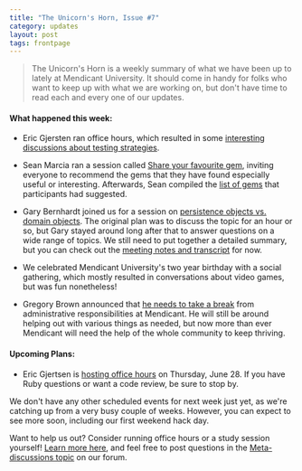 ```yaml
---
title: "The Unicorn's Horn, Issue #7"
category: updates
layout: post
tags: frontpage
---
```


> The Unicorn's Horn is a weekly summary of what we have been up to lately at Mendicant University. It should come in handy for folks who want to keep up with what we are working on, but don't have time to read each and every one of our updates.

#### What happened this week:

* Eric Gjersten ran office hours, which resulted in some [interesting discussions about testing strategies](http://anita.mendicantuniversity.org/mendicant/2012-06-18..2012-06-18%2018:59%20UTC).

* Sean Marcia ran a session called [Share your favourite gem](http://mendicantuniversity.org/activities/2012/06/19/share-your-favourite-gem.html), inviting everyone to recommend the gems that they have found especially useful or interesting. Afterwards, Sean compiled the [list of gems](https://github.com/mendicant/mendicantuniversity.org/wiki/Share-your-favourite-gem-%282012-06-19%29) that participants had suggested.

* Gary Bernhardt joined us for a session on [persistence objects vs. domain objects](http://mendicantuniversity.org/activities/2012/06/19/persistence-objects.html). The original plan was to discuss the topic for an hour or so, but Gary stayed around long after that to answer questions on a wide range of topics. We still need to put together a detailed summary, but you can check out the [meeting notes and transcript](http://practicingruby.com:9001/p/study-session-june-19) for now.

* We celebrated Mendicant University's two year birthday with a social gathering, which mostly resulted in conversations about video games, but was fun nonetheless!

* Gregory Brown announced that [he needs to take a break](http://forum.mendicantuniversity.org/discussion/32/changing-my-role-in-mendicant#Body) from administrative responsibilities at Mendicant. He will still be around helping out with various things as needed, but now more than ever Mendicant will need the help of the whole community to keep thriving.

#### Upcoming Plans:

* Eric Gjertsen is [hosting office hours](http://mendicantuniversity.org/activities/2012/06/28/office-hours-with-eric_gjertsen.html) on Thursday, June 28. If you have Ruby questions or want a code review, be sure to stop by.

We don't have any other scheduled events for next week just yet, as we're catching up from a very busy couple of weeks. However, you can expect to see more soon, including our first weekend hack day.

Want to help us out? Consider running office hours or a study session yourself! [Learn more here](https://github.com/mendicant/mendicantuniversity.org/wiki/How-to-post-an-activity-to-mendicantuniversity.org), and feel free to post questions in the [Meta-discussions topic](http://forum.mendicantuniversity.org/categories/meta-discussions) on our forum.
